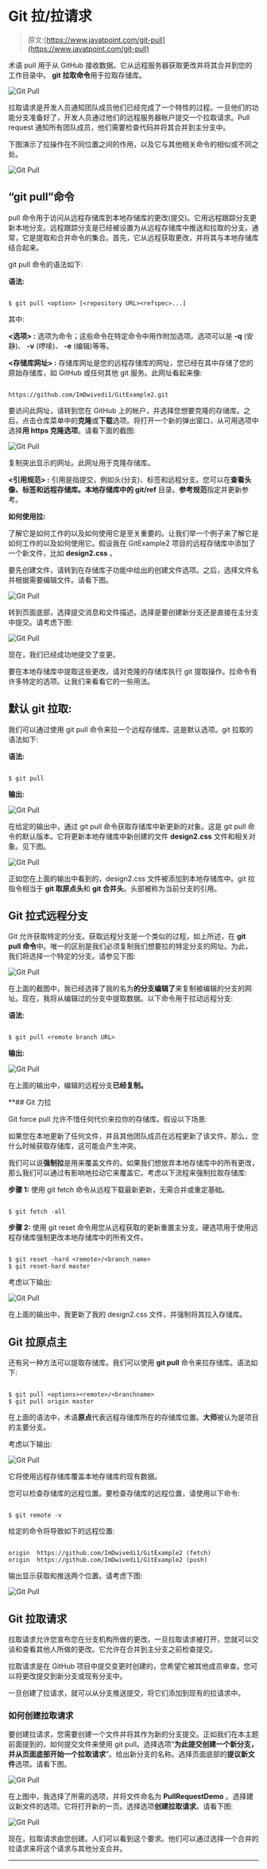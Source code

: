 # Git 拉/拉请求

> 原文:[https://www.javatpoint.com/git-pull](https://www.javatpoint.com/git-pull)

术语 pull 用于从 GitHub 接收数据。它从远程服务器获取更改并将其合并到您的工作目录中。 **git 拉取命令**用于拉取存储库。

![Git Pull](../Images/5ec97e7939236b95b9b9fc541634c3fe.png)

拉取请求是开发人员通知团队成员他们已经完成了一个特性的过程。一旦他们的功能分支准备好了，开发人员通过他们的远程服务器帐户提交一个拉取请求。Pull request 通知所有团队成员，他们需要检查代码并将其合并到主分支中。

下图演示了拉操作在不同位置之间的作用，以及它与其他相关命令的相似或不同之处。

![Git Pull](../Images/9c896da4281dfd733210bc13bf8877be.png)

## “git pull”命令

pull 命令用于访问从远程存储库到本地存储库的更改(提交)。它用远程跟踪分支更新本地分支。远程跟踪分支是已经被设置为从远程存储库中推送和拉取的分支。通常，它是提取和合并命令的集合。首先，它从远程获取更改，并将其与本地存储库结合起来。

git pull 命令的语法如下:

**语法:**

```

$ git pull <option> [<repository URL><refspec>...]

```

其中:

**<选项> :** 选项为命令；这些命令在特定命令中用作附加选项。选项可以是 **-q** (安静)、 **-v** (啰嗦)、 **-e** (编辑)等等。

**<存储库网址> :** 存储库网址是您的远程存储库的网址，您已经在其中存储了您的原始存储库，如 GitHub 或任何其他 git 服务。此网址看起来像:

```

https://github.com/ImDwivedi1/GitExample2.git

```

要访问此网址，请转到您在 GitHub 上的帐户，并选择您想要克隆的存储库。之后，点击仓库菜单中的**克隆**或**下载**选项。将打开一个新的弹出窗口，从可用选项中选择**用 https 克隆选项**。请看下面的截图:

![Git Pull](../Images/7c8c70a6c52c0974410dba5c629eb29a.png)

复制突出显示的网址。此网址用于克隆存储库。

**<引用规范> :** 引用是指提交，例如头(分支)、标签和远程分支。您可以在**查看头像、标签和远程存储库。本地存储库中的 git/ref** 目录。**参考规范**指定并更新参考。

**如何使用拉:**

了解它是如何工作的以及如何使用它是至关重要的。让我们举一个例子来了解它是如何工作的以及如何使用它。假设我在 GitExample2 项目的远程存储库中添加了一个新文件，比如 **design2.css** 。

要先创建文件，请转到在存储库子功能中给出的创建文件选项。之后，选择文件名并根据需要编辑文件。请看下图。

![Git Pull](../Images/1e80ba907a4aba529f8e23a385abaae9.png)

转到页面底部，选择提交消息和文件描述。选择是要创建新分支还是直接在主分支中提交。请考虑下图:

![Git Pull](../Images/bb722d28e8012414049e00edee85bf19.png)

现在，我们已经成功地提交了变更。

要在本地存储库中提取这些更改，请对克隆的存储库执行 git 提取操作。拉命令有许多特定的选项。让我们来看看它的一些用法。

## 默认 git 拉取:

我们可以通过使用 git pull 命令来拉一个远程存储库。这是默认选项。git 拉取的语法如下:

**语法:**

```

$ git pull

```

**输出:**

![Git Pull](../Images/8604285e2fb86987fd809c85a794a898.png)

在给定的输出中，通过 git pull 命令获取存储库中新更新的对象。这是 git pull 命令的默认版本。它将更新本地存储库中新创建的文件 **design2.css** 文件和相关对象。见下图。

![Git Pull](../Images/c941e5a1fc37f8aff328a4acbb5ffdf9.png)

正如您在上面的输出中看到的，design2.css 文件被添加到本地存储库中。git 拉指令相当于 **git 取原点头**和 **git 合并头**。头部被称为当前分支的引用。

## Git 拉式远程分支

Git 允许获取特定的分支。获取远程分支是一个类似的过程，如上所述，在 **git pull 命令**中。唯一的区别是我们必须复制我们想要拉的特定分支的网址。为此，我们将选择一个特定的分支。请参见下图:

![Git Pull](../Images/11cf01ba9b0d593210783988d18a66f1.png)

在上面的截图中，我已经选择了我的名为**的分支编辑了**来复制被编辑的分支的网址。现在，我将从编辑过的分支中提取数据。以下命令用于拉动远程分支:

**语法:**

```

$ git pull <remote branch URL>

```

**输出:**

![Git Pull](../Images/ea77e1c064ff323b1ad9be8d485bc7ee.png)

在上面的输出中，编辑的远程分支**已经复制。**

 **## Git 力拉

Git force pull 允许不惜任何代价来拉你的存储库。假设以下场景:

如果您在本地更新了任何文件，并且其他团队成员在远程更新了该文件。那么，您什么时候获取存储库，这可能会产生冲突。

我们可以说**强制拉**是用来覆盖文件的。如果我们想放弃本地存储库中的所有更改，那么我们可以通过有影响地拉动它来覆盖它。考虑以下流程来强制拉取存储库:

**步骤 1:** 使用 git fetch 命令从远程下载最新更新，无需合并或重定基础。

```

$ git fetch -all

```

**步骤 2:** 使用 git reset 命令用您从远程获取的更新重置主分支。硬选项用于使用远程存储库强制更改本地存储库中的所有文件。

```

$ git reset -hard <remote>/<branch_name>
$ git reset-hard master

```

考虑以下输出:

![Git Pull](../Images/c2d92b223b64c3624de9c1d56db3e647.png)

在上面的输出中，我更新了我的 design2.css 文件，并强制将其拉入存储库。

## Git 拉原点主

还有另一种方法可以提取存储库。我们可以使用 **git pull** 命令来拉存储库。语法如下:

```

$ git pull <options><remote>/<branchname>
$ git pull origin master

```

在上面的语法中，术语**原点**代表远程存储库所在的存储库位置。**大师**被认为是项目的主要分支。

考虑以下输出:

![Git Pull](../Images/958dac448c63665e2c1beaa6db9bda4b.png)

它将使用远程存储库覆盖本地存储库的现有数据。

您可以检查存储库的远程位置。要检查存储库的远程位置，请使用以下命令:

```

$ git remote -v

```

给定的命令将导致如下的远程位置:

```

origin  https://github.com/ImDwivedi1/GitExample2 (fetch)
origin  https://github.com/ImDwivedi1/GitExample2 (push)

```

输出显示获取和推送两个位置。请考虑下图:

![Git Pull](../Images/d57d7d48580fa5cf02794f08a329f906.png)

## Git 拉取请求

拉取请求允许您宣布您在分支机构所做的更改。一旦拉取请求被打开，您就可以交谈和查看其他人所做的更改。它允许在合并到主分支之前检查提交。

拉取请求是在 GitHub 项目中提交变更时创建的，您希望它被其他成员审查。您可以将更改提交到新分支或现有分支中。

一旦创建了拉请求，就可以从分支推送提交，将它们添加到现有的拉请求中。

### 如何创建拉取请求

要创建拉请求，您需要创建一个文件并将其作为新的分支提交。正如我们在本主题前面提到的，如何提交文件来使用 git pull。选择选项“**为此提交创建一个新分支，并从页面底部开始一个拉取请求**”。给出新分支的名称。选择页面底部的**提议新文件**选项。请看下图。

![Git Pull](../Images/ff93e5688d436ee1550d720c68634beb.png)

在上图中，我选择了所需的选项，并将文件命名为 **PullRequestDemo** 。选择建议新文件的选项。它将打开新的一页。选择选项**创建拉取请求**。请看下图:

![Git Pull](../Images/113a6755606206e7b8587e93bb92ec03.png)

现在，拉取请求由您创建。人们可以看到这个要求。他们可以通过选择一个合并的拉请求来将这个请求与其他分支合并。

* * ***